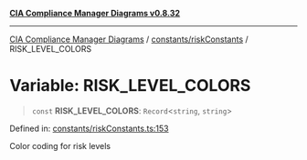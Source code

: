 [**CIA Compliance Manager Diagrams v0.8.32**](../../../README.md)

***

[CIA Compliance Manager Diagrams](../../../modules.md) / [constants/riskConstants](../README.md) / RISK\_LEVEL\_COLORS

# Variable: RISK\_LEVEL\_COLORS

> `const` **RISK\_LEVEL\_COLORS**: `Record`\<`string`, `string`\>

Defined in: [constants/riskConstants.ts:153](https://github.com/Hack23/cia-compliance-manager/blob/0dc9a11e510cc2f2986e7debe532892627f2b00f/src/constants/riskConstants.ts#L153)

Color coding for risk levels
